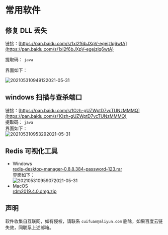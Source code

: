 # 常用软件  

## 修复 DLL 丢失  

链接：[https://pan.baidu.com/s/1xI2f6bJXpV-egejzlq6wtA](https://pan.baidu.com/s/1xI2f6bJXpV-egejzlq6wtA)  

提取码： `java`

界面如下：  

![202105310949122021-05-31](http://images.zabbix.store/202105310949122021-05-31.png)

## windows 扫描与查杀端口  

链接：[https://pan.baidu.com/s/1Ozh-gUZWptD7vcTUNzMMMQ](https://pan.baidu.com/s/1Ozh-gUZWptD7vcTUNzMMMQ)  
提取码： `java`  
界面如下：  
![202105310953292021-05-31](http://images.zabbix.store/202105310953292021-05-31.png)

## Redis 可视化工具 

- Windows  
[redis-desktop-manager-0.8.8.384-password-123.rar](https://javapro.lanzoui.com/iNFkPdmrkjg)  
界面如下：  
![202105310959072021-05-31](http://images.zabbix.store/202105310959072021-05-31.png)  
- MacOS  
[rdm2019.4.0.dmg.zip](https://javapro.lanzoui.com/i7wvnbe)  


## 声明  

软件收集自互联网，如有侵权，请联系 `cuifuan@aliyun.com` 删除，如果百度云链失效，同联系上述邮箱。  